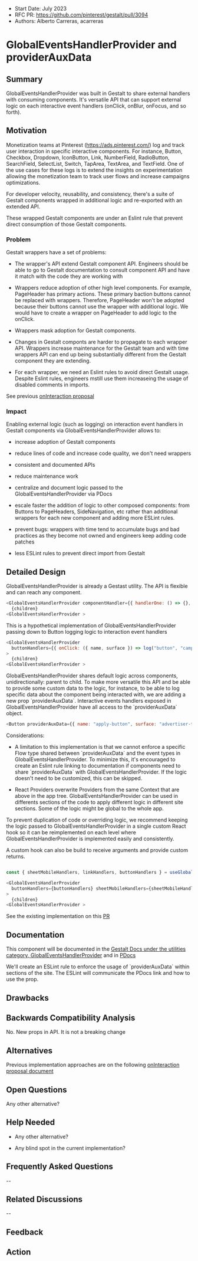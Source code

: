 - Start Date: July 2023
- RFC PR: https://github.com/pinterest/gestalt/pull/3094
- Authors: Alberto Carreras, acarreras

# GlobalEventsHandlerProvider and providerAuxData

## Summary

GlobalEventsHandlerProvider was built in Gestalt to share external handlers with consuming components. It's versatile API that can support external logic on each interactive event handlers (onClick, onBlur, onFocus, and so forth).

## Motivation

Monetization teams at Pinterest (https://ads.pinterest.com/) log and track user interaction in specific interactive components. For instance, Button, Checkbox, Dropdown, IconButton, Link, NumberField, RadioButton, SearchField, SelectList, Switch, TapArea, TextArea, and TextField. One of the use cases for these logs is to extend the insights on experimentation allowing the monetization team to track user flows and increase campaigns optimizations.

For developer velocity, reusability, and consistency, there's a suite of Gestalt components wrapped in additional logic and re-exported with an extended API.

These wrapped Gestalt components are under an Eslint rule that prevent direct consumption of those Gestalt components.

### Problem

Gestalt wrappers have a set of problems:

- The wrapper's API extend Gestalt component API. Engineers should be able to go to Gestalt documentation to consult component API and have it match with the code they are working with

- Wrappers reduce adoption of other high level components. For example, PageHeader has primary actions. These primary baction buttons cannot be replaced with wrappers. Therefore, PageHeader won't be adopted because their buttons cannot use the wrapper with additional logic. We would have to create a wrapper on PageHeader to add logic to the onClick.

- Wrappers mask adoption for Gestalt components.

- Changes in Gestalt componts are harder to propagate to each wrapper API. Wrappers increase maintenance for the Gestalt team and with time wrappers API can end up being substantially different from the Gestalt component they are extending.

- For each wrapper, we need an Eslint rules to avoid direct Gestalt usage. Despite Eslint rules, engineers mstill use them increaseing the usage of disabled comments in imports.

See previous [onInteraction proposal](https://paper.dropbox.com/doc/Proposal-New-onInteraction-functionality-in-Gestalt-components--B416h3YCf4BRIgvCtDUTVrKLAg-rOblYZwoXPm1MzHeLbVyx)

### Impact

Enabling external logic (such as logging) on interaction event handlers in Gestalt components via GlobalEventsHandlerProvider allows to:

- increase adoption of Gestalt components

- reduce lines of code and increase code quality, we don't need wrappers

- consistent and documented APIs

- reduce maintenance work

- centralize and document logic passed to the GlobalEventsHandlerProvider via PDocs

- escale faster the addition of logic to other composed components: from Buttons to PageHeaders, SideNavigation, etc rather than additional wrappers for each new component and adding more ESLint rules.

- prevent bugs: wrappers with time tend to accumulate bugs and bad practices as they become not owned and engineers keep adding code patches

- less ESLint rules to prevent direct import from Gestalt

## Detailed Design

GlobalEventsHandlerProvider is already a Gestast utility. The API is flexible and can reach any component.

```javascript
<GlobalEventsHandlerProvider componentHandler={{ handlerOne: () => {}, handlerTwo: () => {} }}>
  {children}
<GlobalEventsHandlerProvider >
```

This is a hypothetical implementation of GlobalEventsHandlerProvider passing down to Button logging logic to interaction event handlers

```javascript
<GlobalEventsHandlerProvider
  buttonHandlers={{ onClick: ({ name, surface }) => log("button", "campaign_form", name, surface)}}
>
  {children}
<GlobalEventsHandlerProvider >

```

GlobalEventsHandlerProvider shares default logic across components, unidirectionally: parent to child. To make more versatile this API and be able to provide some custom data to the logic, for instance, to be able to log specific data about the component being interacted with, we are adding a new prop \`providerAuxData\`. Interactive events handlers exposed in GlobalEventsHandlerProvider have all access to the \`providerAuxData\` object.

```javascript
<Button providerAuxData={{ name: "apply-button", surface: "advertiser-tools"}}>
```

Considerations:

- A limitation to this implementation is that we cannot enforce a specific Flow type shared between \`providerAuxData\` and the event types in GlobalEventsHandlerProvider. To minimize this, it's encouraged to create an Eslint rule linking to documentation if components need to share \`providerAuxData\` with GlobalEventsHandlerProvider. If the logic doesn't need to be customized, this can be skipped.

- React Providers overwrite Providers from the same Context that are above in the app tree. GlobalEventsHandlerProvider can be used in differents sections of the code to apply different logic in different site sections. Some of the logic might be global to the whole app.

To prevent duplication of code or overriding logic, we recommend keeping the logic passed to GlobalEventsHandlerProvider in a single custom React hook so it can be reimplemented on each level where GlobalEventsHandlerProvider is implemented easily and consistently.

A custom hook can also be build to receive arguments and provide custom returns.

```javascript

const { sheetMobileHandlers, linkHandlers, buttonHandlers } = useGlobalEventsHandlerProvider()

<GlobalEventsHandlerProvider
  buttonHandlers={buttonHandlers} sheetMobileHandlers={sheetMobileHandlers} linkHandlers={linkHandlers}
>
  {children}
<GlobalEventsHandlerProvider >

```

See the existing implementation on this [PR](https://github.com/pinternal/pinboard/pull/12301/files)

## Documentation

This component will be documented in the [Gestalt Docs under the utilities category, GlobalEventsHandlerProvider](https://gestalt.pinterest.systems/web/utilities/globaleventshandlerprovider) and in [PDocs](https://pdocs.pinadmin.com/docs/webapp/gestalt-providers)

We'll create an ESLint rule to enforce the usage of \`providerAuxData\` within sections of the site. The ESLint will communicate the PDocs link and how to use the prop.

## Drawbacks

## Backwards Compatibility Analysis

No. New props in API. It is not a breaking change

## Alternatives

Previous implementation approaches are on the following [onInteraction proposal document](https://paper.dropbox.com/doc/Proposal-New-onInteraction-functionality-in-Gestalt-components--B416h3YCf4BRIgvCtDUTVrKLAg-rOblYZwoXPm1MzHeLbVyx)

## Open Questions

Any other alternative?

## Help Needed

- Any other alternative?

- Any blind spot in the current implementation?

## Frequently Asked Questions

--

## Related Discussions

--

## Feedback

## Action
